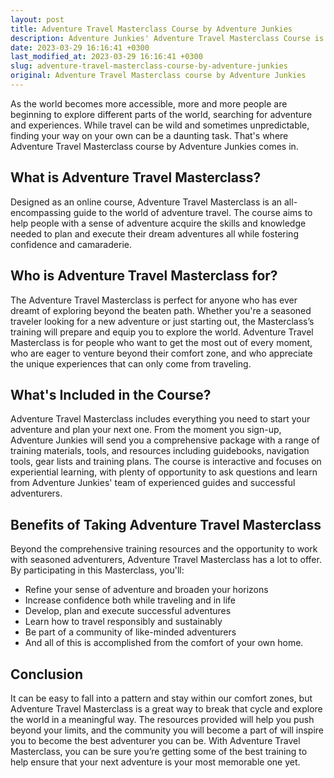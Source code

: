 ```yaml
---
layout: post
title: Adventure Travel Masterclass Course by Adventure Junkies
description: Adventure Junkies' Adventure Travel Masterclass Course is the perfect way to learn about adventure travel, plan your next adventure, and meet like-minded people along the way.
date: 2023-03-29 16:16:41 +0300
last_modified_at: 2023-03-29 16:16:41 +0300
slug: adventure-travel-masterclass-course-by-adventure-junkies
original: Adventure Travel Masterclass course by Adventure Junkies
---
```

As the world becomes more accessible, more and more people are beginning to explore different parts of the world, searching for adventure and experiences. While travel can be wild and sometimes unpredictable, finding your way on your own can be a daunting task. That's where Adventure Travel Masterclass course by Adventure Junkies comes in. 

## What is Adventure Travel Masterclass?

Designed as an online course, Adventure Travel Masterclass is an all-encompassing guide to the world of adventure travel. The course aims to help people with a sense of adventure acquire the skills and knowledge needed to plan and execute their dream adventures all while fostering confidence and camaraderie. 

## Who is Adventure Travel Masterclass for?

The Adventure Travel Masterclass is perfect for anyone who has ever dreamt of exploring beyond the beaten path. Whether you're a seasoned traveler looking for a new adventure or just starting out, the Masterclass’s training will prepare and equip you to explore the world. Adventure Travel Masterclass is for people who want to get the most out of every moment, who are eager to venture beyond their comfort zone, and who appreciate the unique experiences that can only come from traveling.

## What's Included in the Course?

Adventure Travel Masterclass includes everything you need to start your adventure and plan your next one. From the moment you sign-up, Adventure Junkies will send you a comprehensive package with a range of training materials, tools, and resources including guidebooks, navigation tools, gear lists and training plans. The course is interactive and focuses on experiential learning, with plenty of opportunity to ask questions and learn from Adventure Junkies' team of experienced guides and successful adventurers.

## Benefits of Taking Adventure Travel Masterclass

Beyond the comprehensive training resources and the opportunity to work with seasoned adventurers, Adventure Travel Masterclass has a lot to offer. By participating in this Masterclass, you'll:

- Refine your sense of adventure and broaden your horizons
- Increase confidence both while traveling and in life
- Develop, plan and execute successful adventures
- Learn how to travel responsibly and sustainably 
- Be part of a community of like-minded adventurers
- And all of this is accomplished from the comfort of your own home.

## Conclusion

It can be easy to fall into a pattern and stay within our comfort zones, but Adventure Travel Masterclass is a great way to break that cycle and explore the world in a meaningful way. The resources provided will help you push beyond your limits, and the community you will become a part of will inspire you to become the best adventurer you can be. With Adventure Travel Masterclass, you can be sure you’re getting some of the best training to help ensure that your next adventure is your most memorable one yet.